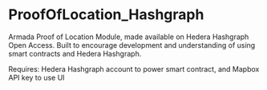 # ProofOfLocation_Hashgraph

Armada Proof of Location Module, made available on Hedera Hashgraph Open Access. Built to encourage development and understanding of using smart contracts and Hedera Hashgraph.


Requires: Hedera Hashgraph account to power smart contract, and Mapbox API key to use UI
